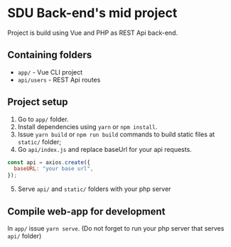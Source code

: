 # SDU Back-end's mid project

Project is build using Vue and PHP as REST Api back-end.

## Containing folders

- `app/` - Vue CLI project
- `api/users` - REST Api routes

## Project setup

1. Go to `app/` folder.
2. Install dependencies using `yarn` or `npm install`.
3. Issue `yarn build` or `npm run build` commands to build static files at `static/` folder;
4. Go `api/index.js` and replace baseUrl for your api requests.

```js
const api = axios.create({
  baseURL: "your base url",
});
```

5. Serve `api/` and `static/` folders with your php server

## Compile web-app for development

In `app/` issue `yarn serve`. (Do not forget to run your php server that serves `api/` folder)
